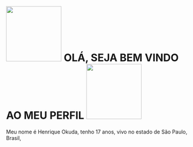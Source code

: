 <body>
    <h1><img src="https://i.pinimg.com/originals/e5/93/ab/e593ab0589d5f1b389e4dfbcce2bce20.gif" alt="" style="width: 150px;"> OLÁ, SEJA BEM VINDO AO MEU PERFIL <img src="https://i.pinimg.com/originals/e5/93/ab/e593ab0589d5f1b389e4dfbcce2bce20.gif" alt="" style="width: 150px;"></h1>
<P>
    Meu nome é Henrique Okuda, tenho 17 anos, vivo no estado de São Paulo, Brasil, 
</P>
</body>
